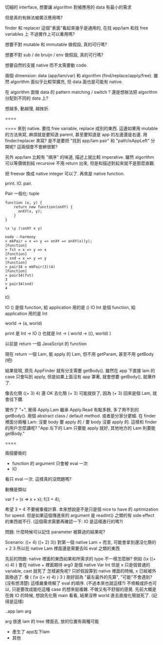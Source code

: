 切細的 interface, 想要讓 algorithm 對被應用的 data 有最小的需求

但是真的有辦法被廣泛應用嗎?

finder 和 replacer
這個"表面"看起來幾乎是通用的, 在找 app/lam 和找 free variables 上
不過實作上可以重用嗎?

想要不對 mutable 和 immutable 做假設, 真的可行嗎?

想要不對 sub / de bruijn / env 做假設, 真的可行嗎?

想要自然的支援 native 而不太需要動 code.

兩個 dimension: data (app/lam/var) 和 algorithm (find/replace/apply/free).
雖然 algorithm 面似乎比較常擴充, 但 data 面也是可能有 native.

在 algorithm 面做 data 的 pattern matching / switch ?
還是想辦法把 algorithm 分配到不同的 data 上?

想越多, 動越慢, 越挫折.

====

====
來到 native.
要找 free variable, replace 成別的東西.
這邊如果用 mutable 的方法來寫, 麻煩就是要知道 parent, 甚至要知道是 app 的左邊還是右邊.
用 finder/replacer 來寫?
是不是要把 "找到 app/lam pair" 和 "path/isAppLeft" 分開呢? 這兩個會不會綁很緊?

另外 app/lam 比較有 "順序" 的味道, 描述上就比較 imperative.
雖然 algorithm 可以等價做到純 recursive 不用 return 出來, 但是和描述對起來就不是那麼直觀.


把 freevar 換成 native integer 可以了.
再來是 native function.

print.
IO.
pair.

Pair 一般化: tuple

    function (x, y) {
        return new function(onXY) {
          onXY(x, y);
        }
    }

    \x \y (\onXY x y)

    node --harmony
    > mkPair = x => y => onXY => onXY(x)(y);
    [Function]
    > fst = x => y => x
    [Function]
    > snd = x => y => y
    [Function]
    > pair34 = mkPair(3)(4)
    [Function]
    > pair34(fst)
    3
    > pair34(snd)
    4


IO

IO () 是個 function, 給 application 用的是 ()
IO Int 是個 function, 給 application 用的是 Int

world -> (a, world)

print 是 Int -> IO ()
也就是 Int -> ( world -> ((), world) )

以前是 return 一個 JavaScript 的 function

現在 return 一個 Lam, 能 apply 的 Lam, 但不用 getParam, 甚至不用 getBody (吧)

結果發現, 原先 AppFinder 就有分支需要 getBody().
雖然在 app 下直接 lam 的 case 只會叫到 apply,
但是如果上面沒有 app 罩著, 就會想要 getBody(), 就爆炸了.

像去化簡 ((+ 3) 4) 還 OK
去化簡 (+ 3) 可能就掛了, 因為 (+ 3) 回來是個 Lam, 就會往下鑽.


實作了 "+", 覺得 Apply.Lam 繼承 Apply.Read 有點多餘, 多了用不到的 getBody().
用個 abstract class / default method.
或者是分家分更細. 在 finder 裡面分兩種 Lam: 沒要 body 要 apply 的 / 要 body 沒要 apply 的.
這樣和 finder 的用戶怎麼講呢?
"App 左下的 Lam 只要能 apply 就好, 其他地方的 Lam 則要能 getBody."


====

兩個要做的
* function 的 argument 只會被 eval 一次
* IO

看只 eval 一次.
這樣真的沒問題嗎?

動機是類似

var f = (x => x + x);
f(3 + 4);

希望 3 + 4 不要被重複計算.
本來想說是不是只是個 nice to have 的 optimization for speed.
但是如果這個傳進來的 argument 是 readInt() 之類的有 side effect 的東西就不行.
(這個需求需要再確認一下: IO 是這樣進行的嗎?)



問題: 什麼時候可以記住 parameter 被算過的結果呢?


Scenario: ((+ 4) ((+ 2) 3))
對第一個 native Lam + 而言, 可能會拿到還沒化簡的 + 2 3
所以在 native Lam 裡面還是需要去叫 eval 之類的東西



先前的問題: native 裡面的東西如果和所需求的 type 不一樣怎麼辦?
例如 (\x   ((+ x) 4)  )  會在 native + 裡面期待 arg0 是個 native Var Int 
但是 x 只是個普通的 variable, cast 就死了
怎樣避免呢? 只好假設算到 native 裡面的時候, x 已經被外面換過了.
像 (    (\x   ((+ x) 4)  )    3     )
剛好因為 "最左最外的先算", "可能"不會遇到? (沒有想清楚)
這樣嚴重倚賴了 eval 的順序. (不過本來也就這樣?)
不倚賴或許也可以, 只是要改成能吃這種 case 的想來挺複雜.
不做又有不舒服的感覺.
先前大概是在做 IO 的時候, 想說先化簡 main 看看, 結果沒帶 world 進去直接化簡就死了. (記得是這樣)


..app
lam arg

arg 放進 lam 的 tree 裡面去, 放的位置有兩種可能
* 產生了 app左下lam
* 其他

 





















